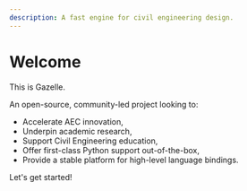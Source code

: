 ```yaml
---
description: A fast engine for civil engineering design.
---
```


# Welcome

This is Gazelle.

An open-source, community-led project looking to: 

- Accelerate AEC innovation, 
- Underpin academic research,
- Support Civil Engineering education,
- Offer first-class Python support out-of-the-box,
- Provide a stable platform for high-level language bindings.

Let's get started!

